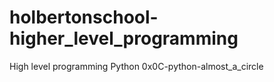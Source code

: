 # holbertonschool-higher_level_programming
High level programming Python
0x0C-python-almost_a_circle
